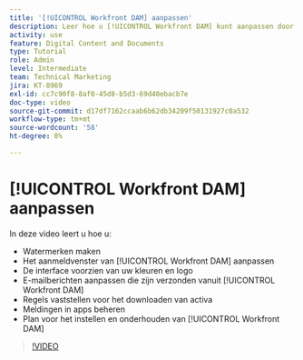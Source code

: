 ```yaml
---
title: '[!UICONTROL Workfront DAM] aanpassen'
description: Leer hoe u [!UICONTROL Workfront DAM] kunt aanpassen door watermerken te maken, het aanmeldingsvenster van [!UICONTROL DAM] aan te passen, de interface van branding te voorzien en meer.
activity: use
feature: Digital Content and Documents
type: Tutorial
role: Admin
level: Intermediate
team: Technical Marketing
jira: KT-8969
exl-id: cc7c90f8-8af0-45d8-b5d3-69d40ebacb7e
doc-type: video
source-git-commit: d17df7162ccaab6b62db34209f50131927c0a532
workflow-type: tm+mt
source-wordcount: '58'
ht-degree: 0%

---
```


# [!UICONTROL Workfront DAM] aanpassen

In deze video leert u hoe u:

* Watermerken maken
* Het aanmeldvenster van [!UICONTROL Workfront DAM] aanpassen
* De interface voorzien van uw kleuren en logo
* E-mailberichten aanpassen die zijn verzonden vanuit [!UICONTROL Workfront DAM]
* Regels vaststellen voor het downloaden van activa
* Meldingen in apps beheren
* Plan voor het instellen en onderhouden van [!UICONTROL Workfront DAM]

>[!VIDEO](https://video.tv.adobe.com/v/335232/?quality=12&learn=on&enablevpops)
